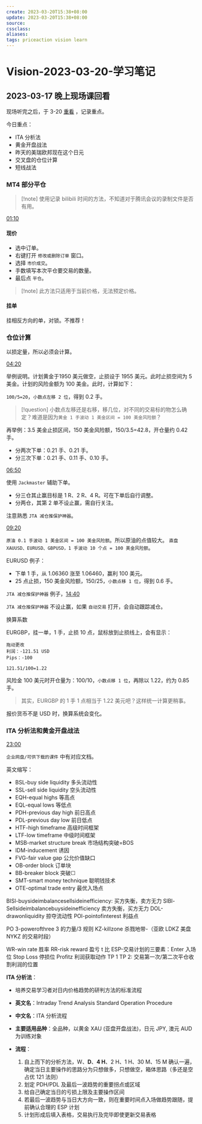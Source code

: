 ```yaml
---
create: 2023-03-20T15:38+08:00
update: 2023-03-20T15:38+08:00
source:
cssclass:
aliases:
tags: priceaction vision learn
---
```


# Vision-2023-03-20-学习笔记

## 2023-03-17 晚上现场课回看

现场听完之后，于 3-20 [重看]( https://meeting.tencent.com/user-center/shared-record-info?id=825eee71-5859-4eb8-8e6f-b0dd590139f2&from=3) ，记录重点。

今日重点：

- ITA 分析法
- 黄金开盘战法
- 昨天的美瑞欧邦现在这个日元
- 交叉盘的仓位计算
- 短线战法

### MT4 部分平仓

> [!note] 使用记录 bilibili 时间的方法，不知道对于腾讯会议的录制文件是否有用。

[01:10](https://meeting.tencent.com/user-center/shared-record-info?id=825eee71-5859-4eb8-8e6f-b0dd590139f2&from=3#t=01:10)

#### 现价

- 选中订单。
- 右键打开 `修改或删除订单` 窗口。
- 选择 `市价成交`。
- 手数填写本次平仓要交易的数量。
- 最后点 `平仓`。

> [!note] 此方法只适用于当前价格，无法预定价格。

#### 挂单

挂相反方向的单，对锁。不推荐！

### 仓位计算

以损定量，所以必须会计算。

[04:20](https://meeting.tencent.com/user-center/shared-record-info?id=825eee71-5859-4eb8-8e6f-b0dd590139f2&from=3#t=04:20)

举例说明。计划黄金于1950 美元做空，止损设于 1955 美元。此时止损空间为 5 美金。计划的风险金额为 100 美金。此时，计算如下：

`100/5=20`，`小数点左移 2 位`，得到 0.2 手。

> [!question] 小数点左移还是右移，移几位，对不同的交易标的物怎么确定？难道是因为`黄金 1 手波动 1 美金区间 = 100 美金风险额`？

再举例：3.5 美金止损区间，150 美金风险额，150/3.5=42.8，开仓量约 0.42 手。

- 分两次下单：0.21 手、0.21 手。
- 分三次下单：0.21 手、0.11 手、0.10 手。

[06:50](https://meeting.tencent.com/user-center/shared-record-info?id=825eee71-5859-4eb8-8e6f-b0dd590139f2&from=3#t=06:50)

使用 `Jackmaster` 辅助下单。

- 分三仓其止赢目标是 1 R、2 R、4 R。可在下单后自行调整。
- 分两仓，其第 2 单不设止赢，需自行关注。

注意熟悉 `JTA 减仓推保护神器`。

[09:20](https://meeting.tencent.com/user-center/shared-record-info?id=825eee71-5859-4eb8-8e6f-b0dd590139f2&from=3#t=09:20)

`原油 0.1 手波动 1 美金区间 = 100 美金风险额`。所以原油的点值较大。
`直盘 XAUUSD、EURUSD、GBPUSD，1 手波动 10 个点 = 100 美金风险额`。

EURUSD 例子：

- 下单 1 手，从 1.06360 涨至 1.06460，赢利 100 美元。
- 25 点止损，150 美金风险额，150/25，`小数点移 1 位`，得到 0.6 手。

`JTA 减仓推保护神器` 例子，[14:40](https://meeting.tencent.com/user-center/shared-record-info?id=825eee71-5859-4eb8-8e6f-b0dd590139f2&from=3#t=14:40)

`JTA 减仓推保护神器` 不设止赢，如果 `自动交易` 打开，会自动跟踪减仓。

换算系数

EURGBP，挂一单，1 手，止损 10 点，鼠标放到止损线上，会有显示：

```text
拖动更改
利润：-121.51 USD
Pips：-100
```

`121.51/100=1.22`

风险金 100 美元时开仓量为：100/10，`小数点移 1 位`，再除以 1.22，约为 0.85 手。

> 其实，EURGBP 的 1 手 1 点相当于 1.22 美元吧？这样统一计算更稍事。

报价货币不是 USD 时，换算系统会变化。

### ITA 分析法和黄金开盘战法

[23:00](https://meeting.tencent.com/user-center/shared-record-info?id=825eee71-5859-4eb8-8e6f-b0dd590139f2&from=3#t=23:00)

`企业网盘/可供下载的课件` 中有对应文档。

英文缩写：

- BSL-buy side liquidity 多头流动性
- SSL-sell side liquidity 空头流动性
- EQH-equal highs 等高点
- EQL-equal lows 等低点
- PDH-previous day high 前日高点
- PDL-previous day low 前日低点
- HTF-high timeframe 高级时间框架
- LTF-low timeframe 中级时间框架
- MSB-market structure break 市场结构突破=BOS
- IDM-inducement 诱因
- FVG-fair value gap 公允价值缺口
- OB-order block 订单块
- BB-breaker block 突破☐
- SMT-smart money technique 聪明钱技术
- OTE-optimal trade entry 最优入场点


BISl-buysideimbalancesellsideinefficiency: 买方失衡，卖方无力 SlBl-
Sellsideimbalancebuysideinefficiency 卖方失衡，买方无力
DOL-drawonliquidity 掠夺流动性
POl-pointofinterest 利益点

PO 3-powerofthree 3 的力量/3 规则
KZ-killzone 杀戮地带-（亚欧 LDKZ 美盘 NYKZ 的交易时段）

WR-win rate 胜率
RR-risk reward 盈亏 t 比
ESP-交易计划的三要素：Enter 入场位 Stop Loss 停损位 Profitz 利润获取动作
TP 1 TP 2: 交易第一次/第二次平仓收割利润的位置

**ITA 分析法**：

- 培养交易学习者对日内价格趋势的研判方法的标准流程
- **英文名**：Intraday Trend Analysis Standard Operation Procedure
- **中文名**：ITA 分析流程
- **主要适用品种**：全品种，以黄金 XAU (亚盘开盘战法)，日元 JPY, 澳元 AUD 为训练对象
- **流程**：

	1. 自上而下的分析方法，W、**D**、**4 H**、2 H、1 H、30 M、15 M 确认一遍，确定当日主要操作的思路分为只想做多，只想做空，箱体思路（多还是空占优 121 法则）
	2. 划定 PDH/PDL 及最后一波趋势的重要拐点或区域
	3. 给自己确定当日的亏损上限及主要操作区间
	4. 若最后一波趋势与当日大方向一致，则在重要时间点入场做趋势跟随，提前确认合理的 ESP 计划
	5. 计划形成后填入表格，交易执行及完毕即使更新交易表格
